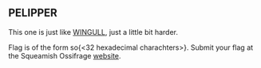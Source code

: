 ## PELIPPER

This one is just like <a href='https://github.com/zerosumsecurity/squeamishossifrage/tree/main/WINGULL'>WINGULL</a>, just a little bit harder.

Flag is of the form so{<32 hexadecimal charachters>}. Submit your flag at the Squeamish Ossifrage <a href='https://squeamishossifrage.eu'>website</a>.